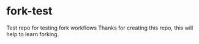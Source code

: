 # fork-test
Test repo for testing fork workflows
Thanks for creating this repo, this will help to learn forking.

